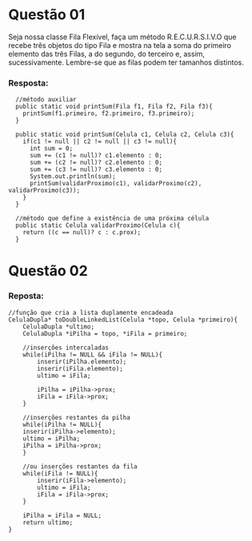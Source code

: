 # Questão 01
Seja nossa classe Fila Flexível, faça um método R.E.C.U.R.S.I.V.O que recebe três objetos do tipo Fila e mostra na tela a soma 
do primeiro elemento das três Filas, a do segundo, do terceiro e, assim, sucessivamente. 
Lembre-se que as filas podem ter tamanhos distintos.

### Resposta:
```
  //método auxiliar
  public static void printSum(Fila f1, Fila f2, Fila f3){
    printSum(f1.primeiro, f2.primeiro, f3.primeiro);
  }

  public static void printSum(Celula c1, Celula c2, Celula c3){
    if(c1 != null || c2 != null || c3 != null){
      int sum = 0;
      sum += (c1 != null)? c1.elemento : 0;
      sum += (c2 != null)? c2.elemento : 0;
      sum += (c3 != null)? c3.elemento : 0; 
      System.out.println(sum);
      printSum(validarProximo(c1), validarProximo(c2), validarProximo(c3));
    }
  } 

  //método que define a existência de uma próxima célula
  public static Celula validarProximo(Celula c){
    return ((c == null)? c : c.prox);
  }
```

# Questão 02

### Reposta:
```
//função que cria a lista duplamente encadeada
CelulaDupla* toDoubleLinkedList(Celula *topo, Celula *primeiro){
    CelulaDupla *ultimo;
    CelulaDupla *iPilha = topo, *iFila = primeiro;  
    
    //inserções intercaladas
    while(iPilha != NULL && iFila != NULL){
        inserir(iPilha.elemento);
        inserir(iFila.elemento);
        ultimo = iFila;

        iPilha = iPilha->prox;
        iFila = iFila->prox;
    }

    //inserções restantes da pilha
    while(iPilha != NULL){
    inserir(iPilha->elemento);
    ultimo = iPilha;
    iPilha = iPilha->prox;
    }

    //ou inserções restantes da fila
    while(iFila != NULL){
        inserir(iFila->elemento);
        ultimo = iFila;
        iFila = iFila->prox;
    }

    iPilha = iFila = NULL;
    return ultimo;
}
```